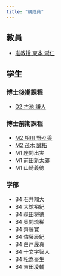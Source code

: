 ```yaml
---
title: "構成員"
---
```

## 教員
- [准教授 東本 崇仁](/tomoto/)

## 学生
### 博士後期課程
- [D2 古池 謙人](https://www.koike.app/)

### 博士前期課程
- [M2 相川 野々香](/members/aikawa/)
- [M2 茂木 誠拓](/members/mogi/)
- M1 座間出実
- M1 前田新太郎
- M1 山崎義徳

### 学部
- B4 石井翔大
- B4 大舘裕紀
- B4 荻田将徳
- B4 奥間琉稀
- B4 齊藤寛
- B4 佐藤辰紀
- B4 白戸晟真
- B4 十文字智人
- B4 松為泰生
- B4 吉田凌輔